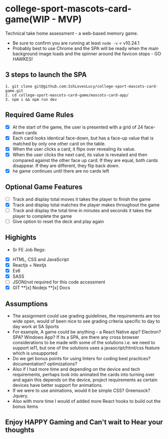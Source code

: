  # college-sport-mascots-card-game(WIP - MVP)
  Technical take home assessment - a web-based memory game.
- Be sure to confirm you are running at least `node -v` = v10.24.1
- Probably best to use Chrome and the SPA will be ready when the main background image loads and the spinner around the favicon stops - GO HAWKES!

## 3 steps to launch the SPA
    1. git clone git@github.com:IshLovesLucy/college-sport-mascots-card-game.git
    2. cd college-sport-mascots-card-game/mascots-card-app/
    3. npm i && npm run dev

## Required Game Rules
- [x] At the start of the game, the user is presented with a grid of 24 face-down cards
- [x] Each card looks identical face-down, but has a face-up value that is matched by only one other card on the table.
- [x] When the user clicks a card, it flips over revealing its value.
- [x] When the user clicks the next card, its value is revealed and then compared against the other face up card. If they are equal, both cards disappear. If they are different, they flip back down.
- [x] he game continues until there are no cards left

## Optional Game Features

- [ ] Track and display total moves it takes the player to finish the game
- [x] Track and display total matches the player makes throughout the game
- [ ] Track and display the total time in minutes and seconds it takes the player to complete the game
- [ ] Give option to reset the deck and play again

## Highights

- Sr FE Job Regs:  
 - [x] HTML, CSS and JavaScript
 - [x] Reactjs + Nextjs
 - [x] Es6 
 - [x] SASS
 - [ ] JSON(not required for this code accessment
 - [x] GIT
 **[x] Nodejs
 **[x] Docs

## Assumptions
- The assignment could use grading guidelines, the requirements are too wide open, would of been nice to see grading criteria specific to day to day work at SA Sports
- For example, A game could be anything - a React Native app?  Electron? SPA?  Windows App?  If its a SPA, are there any cross browser considerations to be made with some of the solutions i.e. we need to support ie11, but one of the solutions uses a javascript/html/css feature which is unsupported
 - Do we get bonus points for using linters for coding best practices? documentation? optimizations?
- Also if I had more time and depending on the device and tech requirements, perhaps look into animated the cards into turning over and again this depends on the device, project requirements as certain devices have better support for animations.
 - If we were to use animations, would it be simple CSS? Greensock?  Jquery.
- Also with more time I would of added more React hooks to build out the bonus items

## Enjoy HAPPY Gaming and Can't wait to Hear your thoughts
